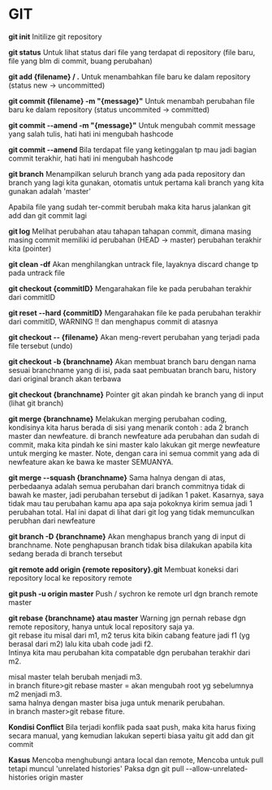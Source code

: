 # GIT
<b>git init</b>
Initilize git repository

<b>git status</b>
Untuk lihat status dari file yang terdapat di repository (file baru, file yang blm di commit, buang perubahan)

<b>git add {filename} / .</b>
Untuk menambahkan file baru ke dalam repository (status new -> uncommitted)

<b> git commit {filename} -m "{message}"</b>
Untuk menambah perubahan file baru ke dalam repository (status uncommited -> committed)

<b> git commit --amend -m "{message}"</b>
Untuk mengubah commit message yang salah tulis, hati hati ini mengubah hashcode

<b> git commit --amend</b>
Bila terdapat file yang ketinggalan tp mau jadi bagian commit terakhir, hati hati ini mengubah hashcode

<b>git branch</b>
Menampilkan seluruh branch yang ada pada repository dan branch yang lagi kita gunakan, otomatis untuk pertama kali branch yang kita gunakan adalah 'master'

Apabila file yang sudah ter-commit berubah maka kita harus jalankan git add dan git commit lagi

<b>git log</b>
Melihat perubahan atau tahapan tahapan commit, dimana masing masing commit memiliki id perubahan
(HEAD -> master) perubahan terakhir kita (pointer)

<b>git clean -df</b>
Akan menghilangkan untrack file, layaknya discard change tp pada untrack file

<b>git checkout {commitID}</b>
Mengarahakan file ke pada perubahan terakhir dari commitID

<b>git reset --hard {commitID}</b>
Mengarahakan file ke pada perubahan terakhir dari commitID, WARNING !! dan menghapus commit di atasnya

<b>git checkout -- {filename}</b>
Akan meng-revert perubahan yang terjadi pada file tersebut (undo)

<b>git checkout -b {branchname}</b>
Akan membuat branch baru dengan nama sesuai branchname yang di isi, pada saat pembuatan branch baru, history dari original branch akan terbawa

<b>git checkout {branchname}</b>
Pointer git akan pindah ke branch yang di input (lihat git branch)

<b>git merge {branchname}</b>
Melakukan merging perubahan coding, kondisinya kita harus berada di sisi yang menarik
contoh : ada 2 branch master dan newfeature. di branch newfeature ada perubahan dan sudah di commit, maka kita pindah ke sini master kalo lakukan git merge newfeature untuk merging ke master. Note, dengan cara ini semua commit yang ada di newfeature akan ke bawa ke master SEMUANYA.

<b>git merge --squash {branchname}</b>
Sama halnya dengan di atas, perbedaanya adalah semua perubahan dari branch commitnya tidak di bawah ke master, jadi perubahan tersebut di jadikan 1 paket. Kasarnya, saya tidak mau tau perubahan kamu apa apa saja pokoknya kirim semua jadi 1 perubahan total. Hal ini dapat di lihat dari git log yang tidak memunculkan perubhan dari newfeature

<b>git branch -D {branchname}</b>
Akan menghapus branch yang di input di branchname. Note penghapusan branch tidak bisa dilakukan apabila kita sedang berada di branch tersebut

<b>git remote add origin {remote repository}.git</b>
Membuat koneksi dari repository local ke repository remote

<b>git push -u origin master</b>
Push / sychron ke remote url dgn branch remote master

<b>git rebase {branchname} atau master</b>
Warning jgn pernah rebase dgn remote repository, hanya untuk local repository saja ya.</br>
git rebase itu misal dari m1, m2 terus kita bikin cabang feature jadi f1 (yg berasal dari m2) lalu kita ubah code jadi f2. </br>
Intinya kita mau perubahan kita compatable dgn perubahan terakhir dari m2.</br>

misal master telah berubah menjadi m3.</br>
in branch fiture>git rebase master = akan mengubah root yg sebelumnya m2 menjadi m3.</br>
sama halnya dengan master bisa juga untuk menarik perubahan.</br>
in branch master>git rebase fiture.</br>

<b>Kondisi Conflict</b>
Bila terjadi konflik pada saat push, maka kita harus fixing secara manual, yang kemudian lakukan seperti biasa yaitu git add dan git commit

<b>Kasus</b>
Mencoba menghubungi antara local dan remote, Mencoba untuk pull tetapi muncul 'unrelated histories'</b>
Paksa dgn git pull --allow-unrelated-histories origin master

